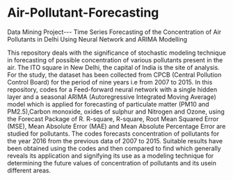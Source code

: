 # Air-Pollutant-Forecasting
Data Mining Project--- Time Series Forecasting of the Concentration of Air Pollutants in Delhi Using Neural Network and ARIMA Modelling

This repository deals with the significance of stochastic modeling technique in forecasting of possible concentration
of various pollutants present in the air. The ITO square in New Delhi, the capital of India is the site of analysis. 
For the study, the dataset has been collected from CPCB (Central Pollution Control Board) for the period of nine years 
i.e from 2007 to 2015. In this repository, codes for a Feed-forward neural network with a single hidden layer and a
seasonal ARIMA (Autoregressive Integrated Moving Average) model which is applied for forecasting of particulate matter
(PM10 and PM2.5),Carbon monoxide, oxides of sulphur and Nitrogen and Ozone, using the Forecast Package of R. R-square, 
R-square, Root Mean Squared Error (MSE), Mean Absolute Error (MAE) and Mean Absolute Percentage Error are studied for pollutants. 
The codes forecasts concentration of pollutants for the year 2016 from the previous data of 2007 to 2015. Suitable results have 
been obtained using the codes and then compared to find which generally reveals its application and signifying its use as a 
modeling technique for determining the future values of concentration of pollutants and its usein different areas.

